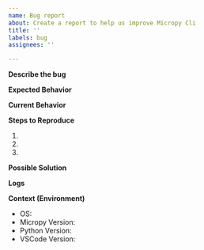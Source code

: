 ```yaml
---
name: Bug report
about: Create a report to help us improve Micropy Cli
title: ''
labels: bug
assignees: ''

---
```


<!--- Found a bug? Thanks for letting us know! -->

<!--- Provide a general summary of the issue in the Title above -->

**Describe the bug**
<!--- Tell us what the bug is. -->

**Expected Behavior**
<!--- Tell us what you expect/should happen. -->

**Current Behavior**
<!--- Tell us what happens instead of the expected behavior -->

**Steps to Reproduce**
<!--- Provide a link to a live example, or an unambiguous set of steps to -->
<!--- reproduce this bug. Include code to reproduce, if relevant -->

1.
2.
3.


**Possible Solution**
<!--- Not obligatory, but suggest a fix/reason for the bug -->
<!-- Feel free to delete if not applicable. -->


**Logs**
<!-- MicropyCli's log file can be found under $HOME/.micropy/micropy.log -->
<!-- Please attach this file or provide the output relative to your issue -->
<!-- using markdown ```<content>``` code tags. -->


**Context (Environment)**
<!-- Please provide the following information (if applicable) -->
<!-- Explanations for each item can be found below -->

<!-- OS? -->
<!-- Windows/Linux/MacOS/etc, examples: Windows 10 or GNU/Linux 5.4.3-1-MANJARO -->

<!-- Micropy Version? -->
<!-- Can be found by running: micropy --version -->

<!-- Python Version? -->
<!-- Current Python version. -->

<!-- VSCode Version? -->
<!-- Current VSCode version. (If applicable)  -->

* OS:
* Micropy Version:
* Python Version:
* VSCode Version:
